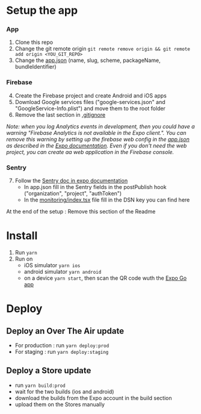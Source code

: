 # Setup the app

### App

1. Clone this repo
2. Change the git remote origin
   `git remote remove origin && git remote add origin <YOU_GIT_REPO>`
3. Change the [app.json](./app.json) (name, slug, scheme, packageName, bundleIdentifier)

### Firebase

4. Create the Firebase project and create Android and iOS apps
5. Download Google services files ("google-services.json" and "GoogleService-Info.plist") and move them to the root folder
6. Remove the last section in [.gitignore](.gitignore)

_Note: when you log Analytics events in development, then you could have a warning "Firebase Analytics is not available in the Expo client.". You can remove this warning by setting up the firebase web config in the [app.json](./app.json) as described in the [Expo documentation](https://docs.expo.dev/versions/latest/sdk/firebase-analytics/#expo-go-limitations--configuration). Even if you don't need the web project, you can create aa web application in the Firebase console._

### Sentry

7. Follow the [Sentry doc in expo documentation](https://docs.expo.dev/guides/using-sentry/#how-to-add-sentry-to-your-expo)
   - In app.json fill in the Sentry fields in the postPublish hook ("organization", "project", "authToken")
   - In the [monitoring/index.tsx](./src/app/monitoring/index.tsx) file fill in the DSN key you can find here

At the end of the setup : Remove this section of the Readme

# Install

1. Run `yarn`
2. Run on
   - iOS simulator `yarn ios`
   - android simulator `yarn android`
   - on a device `yarn start`, then scan the QR code wuth the [Expo Go app](https://expo.dev/client)

# Deploy

## Deploy an Over The Air update

- For production : run `yarn deploy:prod`
- For staging : run `yarn deploy:staging`

## Deploy a Store update

- run `yarn build:prod`
- wait for the two builds (ios and android)
- download the builds from the Expo account in the build section
- upload them on the Stores manually
